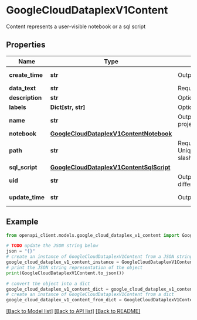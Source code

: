 # GoogleCloudDataplexV1Content

Content represents a user-visible notebook or a sql script

## Properties

Name | Type | Description | Notes
------------ | ------------- | ------------- | -------------
**create_time** | **str** | Output only. Content creation time. | [optional] [readonly] 
**data_text** | **str** | Required. Content data in string format. | [optional] 
**description** | **str** | Optional. Description of the content. | [optional] 
**labels** | **Dict[str, str]** | Optional. User defined labels for the content. | [optional] 
**name** | **str** | Output only. The relative resource name of the content, of the form: projects/{project_id}/locations/{location_id}/lakes/{lake_id}/content/{content_id} | [optional] [readonly] 
**notebook** | [**GoogleCloudDataplexV1ContentNotebook**](GoogleCloudDataplexV1ContentNotebook.md) |  | [optional] 
**path** | **str** | Required. The path for the Content file, represented as directory structure. Unique within a lake. Limited to alphanumerics, hyphens, underscores, dots and slashes. | [optional] 
**sql_script** | [**GoogleCloudDataplexV1ContentSqlScript**](GoogleCloudDataplexV1ContentSqlScript.md) |  | [optional] 
**uid** | **str** | Output only. System generated globally unique ID for the content. This ID will be different if the content is deleted and re-created with the same name. | [optional] [readonly] 
**update_time** | **str** | Output only. The time when the content was last updated. | [optional] [readonly] 

## Example

```python
from openapi_client.models.google_cloud_dataplex_v1_content import GoogleCloudDataplexV1Content

# TODO update the JSON string below
json = "{}"
# create an instance of GoogleCloudDataplexV1Content from a JSON string
google_cloud_dataplex_v1_content_instance = GoogleCloudDataplexV1Content.from_json(json)
# print the JSON string representation of the object
print(GoogleCloudDataplexV1Content.to_json())

# convert the object into a dict
google_cloud_dataplex_v1_content_dict = google_cloud_dataplex_v1_content_instance.to_dict()
# create an instance of GoogleCloudDataplexV1Content from a dict
google_cloud_dataplex_v1_content_from_dict = GoogleCloudDataplexV1Content.from_dict(google_cloud_dataplex_v1_content_dict)
```
[[Back to Model list]](../README.md#documentation-for-models) [[Back to API list]](../README.md#documentation-for-api-endpoints) [[Back to README]](../README.md)


